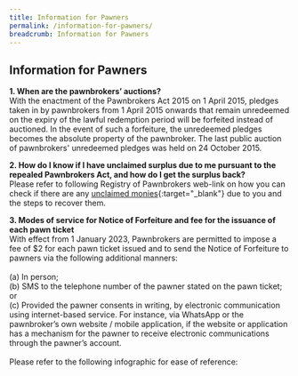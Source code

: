 ```yaml
---
title: Information for Pawners
permalink: /information-for-pawners/
breadcrumb: Information for Pawners
---
```

Information for Pawners
---
**1. When are the pawnbrokers’ auctions?**<br>
With the enactment of the Pawnbrokers Act 2015 on 1 April 2015, pledges taken in by pawnbrokers from 1 April 2015 onwards that remain unredeemed on the expiry of the lawful redemption period will be forfeited instead of auctioned. In the event of such a forfeiture, the unredeemed pledges becomes the absolute property of the pawnbroker. The last public auction of pawnbrokers' unredeemed pledges was held on 24 October 2015. 

**2. How do I know if I have unclaimed surplus due to me pursuant to the repealed Pawnbrokers Act, and how do I get the surplus back?**<br>
Please refer to following Registry of Pawnbrokers web-link on how you can check if there are any [unclaimed monies](/information-for-pawners/unclaimed-monies/){:target="_blank"} due to you and the steps to recover them.

**3. Modes of service for Notice of Forfeiture and fee for the issuance of each pawn ticket**<br>
With effect from 1 January 2023, Pawnbrokers are permitted to impose a fee of $2 for each pawn ticket issued and to send the Notice of Forfeiture to pawners via the following additional manners: <br><br>
(a) In person; <br>
(b) SMS to the telephone number of the pawner stated on the pawn ticket; or <br>
(c) Provided the pawner consents in writing, by electronic communication using internet-based service. For instance, via WhatsApp or the pawnbroker’s own website / mobile application, if the website or application has a mechanism for the pawner to receive electronic communications through the pawner’s account. <br>
<br>
Please refer to the following infographic for ease of reference: